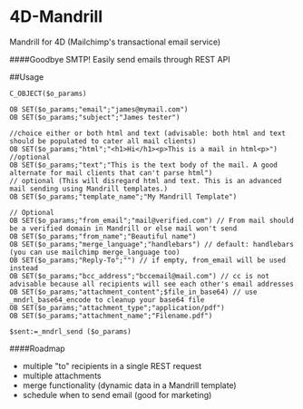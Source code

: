 # 4D-Mandrill
Mandrill for 4D (Mailchimp's transactional email service)

####Goodbye SMTP! Easily send emails through REST API

##Usage

```
C_OBJECT($o_params)

OB SET($o_params;"email";"james@mymail.com")
OB SET($o_params;"subject";"James tester")

//choice either or both html and text (advisable: both html and text should be populated to cater all mail clients)
OB SET($o_params;"html";"<h1>Hi</h1><p>This is a mail in html<p>")
//optional
OB SET($o_params;"text";"This is the text body of the mail. A good alternate for mail clients that can't parse html")
// optional (This will disregard html and text. This is an advanced mail sending using Mandrill templates.)
OB SET($o_params;"template_name";"My Mandrill Template")

// Optional 
OB SET($o_params;"from_email";"mail@verified.com") // From mail should be a verified domain in Mandrill or else mail won't send
OB SET($o_params;"from_name";"Beautiful name")
OB SET($o_params;"merge_language";"handlebars") // default: handlebars (you can use mailchimp merge_language too)
OB SET($o_params;"Reply-To";"") // if empty, from_email will be used instead
OB SET($o_params;"bcc_address";"bccemail@mail.com") // cc is not advisable because all recipients will see each other's email addresses
OB SET($o_params;"attachment_content";$file_in_base64) // use _mndrl_base64_encode to cleanup your base64 file
OB SET($o_params;"attachment_type";"application/pdf")
OB SET($o_params;"attachment_name";"Filename.pdf")

$sent:=_mndrl_send ($o_params)
```

####Roadmap
- multiple "to" recipients in a single REST request
- multiple attachments
- merge functionality (dynamic data in a Mandrill template)
- schedule when to send email (good for marketing)

